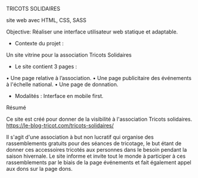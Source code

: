 
TRICOTS SOLIDAIRES

site web avec HTML, CSS, SASS

Objective: Réaliser une interface utilisateur web statique et adaptable.

- Contexte du projet :

Un site vitrine pour la association Tricots Solidaires

- Le site contient 3 pages :

• Une page relative à l’association.
• Une page publicitaire des événements à l'échelle national.
• Une page de donnation.

- Modalités :
Interface en mobile first. 

Résumé

Ce site est créé pour donner de la visibilité à l'association Tricots solidaires.
https://le-blog-tricot.com/tricots-solidaires/

Il s'agit d'une association à but non lucratif qui organise des rassemblements gratuits pour des séances de tricotage, le but étant de donner ces accessoires tricotés aux personnes dans le besoin pendant la saison hivernale.
Le site informe et invite tout le monde à participer à ces rassemblements par le biais de la page événements et fait également appel aux dons sur la page dons.